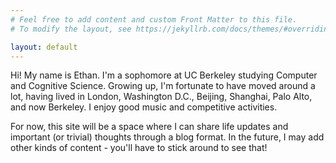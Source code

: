 ```yaml
---
# Feel free to add content and custom Front Matter to this file.
# To modify the layout, see https://jekyllrb.com/docs/themes/#overriding-theme-defaults

layout: default
---
```

Hi! My name is Ethan. I'm a sophomore at UC Berkeley studying Computer and Cognitive Science. Growing up, I'm fortunate to have moved around a lot, having lived in London, Washington D.C., Beijing, Shanghai, Palo Alto, and now Berkeley. I enjoy good music and competitive activities.

For now, this site will be a space where I can share life updates and important (or trivial) thoughts through a blog format. In the future, I may add other kinds of content - you'll have to stick around to see that! 
